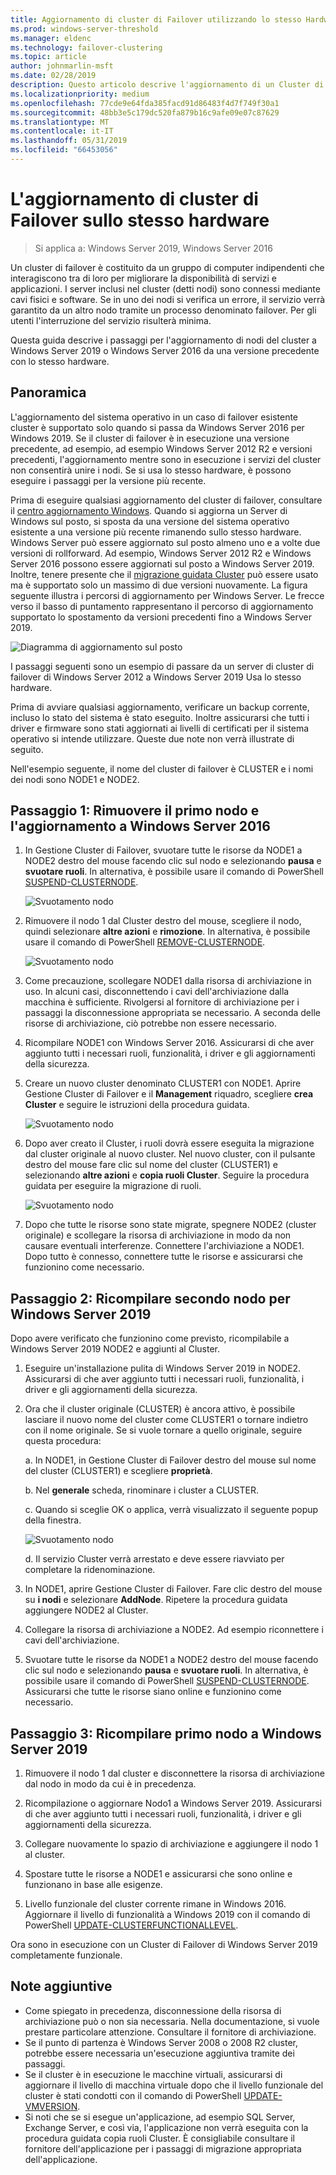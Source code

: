 ```yaml
---
title: Aggiornamento di cluster di Failover utilizzando lo stesso Hardware
ms.prod: windows-server-threshold
ms.manager: eldenc
ms.technology: failover-clustering
ms.topic: article
author: johnmarlin-msft
ms.date: 02/28/2019
description: Questo articolo descrive l'aggiornamento di un Cluster di Failover 2 nodi con lo stesso hardware
ms.localizationpriority: medium
ms.openlocfilehash: 77cde9e64fda385facd91d86483f4d7f749f30a1
ms.sourcegitcommit: 48bb3e5c179dc520fa879b16c9afe09e07c87629
ms.translationtype: MT
ms.contentlocale: it-IT
ms.lasthandoff: 05/31/2019
ms.locfileid: "66453056"
---
```

# <a name="upgrading-failover-clusters-on-the-same-hardware"></a>L'aggiornamento di cluster di Failover sullo stesso hardware

> Si applica a: Windows Server 2019, Windows Server 2016

Un cluster di failover è costituito da un gruppo di computer indipendenti che interagiscono tra di loro per migliorare la disponibilità di servizi e applicazioni. I server inclusi nel cluster (detti nodi) sono connessi mediante cavi fisici e software. Se in uno dei nodi si verifica un errore, il servizio verrà garantito da un altro nodo tramite un processo denominato failover. Per gli utenti l'interruzione del servizio risulterà minima.

Questa guida descrive i passaggi per l'aggiornamento di nodi del cluster a Windows Server 2019 o Windows Server 2016 da una versione precedente con lo stesso hardware.

## <a name="overview"></a>Panoramica

L'aggiornamento del sistema operativo in un caso di failover esistente cluster è supportato solo quando si passa da Windows Server 2016 per Windows 2019.  Se il cluster di failover è in esecuzione una versione precedente, ad esempio, ad esempio Windows Server 2012 R2 e versioni precedenti, l'aggiornamento mentre sono in esecuzione i servizi del cluster non consentirà unire i nodi.  Se si usa lo stesso hardware, è possono eseguire i passaggi per la versione più recente.  

Prima di eseguire qualsiasi aggiornamento del cluster di failover, consultare il [centro aggiornamento Windows](https://www.microsoft.com/upgradecenter).  Quando si aggiorna un Server di Windows sul posto, si sposta da una versione del sistema operativo esistente a una versione più recente rimanendo sullo stesso hardware. Windows Server può essere aggiornato sul posto almeno uno e a volte due versioni di rollforward. Ad esempio, Windows Server 2012 R2 e Windows Server 2016 possono essere aggiornati sul posto a Windows Server 2019.  Inoltre, tenere presente che il [migrazione guidata Cluster](https://blogs.msdn.microsoft.com/clustering/2012/06/25/how-to-move-highly-available-clustered-vms-to-windows-server-2012-with-the-cluster-migration-wizard/) può essere usato ma è supportato solo un massimo di due versioni nuovamente. La figura seguente illustra i percorsi di aggiornamento per Windows Server. Le frecce verso il basso di puntamento rappresentano il percorso di aggiornamento supportato lo spostamento da versioni precedenti fino a Windows Server 2019.

![Diagramma di aggiornamento sul posto](media/In-Place-Upgrade/In-Place-Upgrade-1.png)

I passaggi seguenti sono un esempio di passare da un server di cluster di failover di Windows Server 2012 a Windows Server 2019 Usa lo stesso hardware.  

Prima di avviare qualsiasi aggiornamento, verificare un backup corrente, incluso lo stato del sistema è stato eseguito.  Inoltre assicurarsi che tutti i driver e firmware sono stati aggiornati ai livelli di certificati per il sistema operativo si intende utilizzare.  Queste due note non verrà illustrate di seguito.

Nell'esempio seguente, il nome del cluster di failover è CLUSTER e i nomi dei nodi sono NODE1 e NODE2.

## <a name="step-1-evict-first-node-and-upgrade-to-windows-server-2016"></a>Passaggio 1: Rimuovere il primo nodo e l'aggiornamento a Windows Server 2016

1. In Gestione Cluster di Failover, svuotare tutte le risorse da NODE1 a NODE2 destro del mouse facendo clic sul nodo e selezionando **pausa** e **svuotare ruoli**.  In alternativa, è possibile usare il comando di PowerShell [SUSPEND-CLUSTERNODE](https://docs.microsoft.com/powershell/module/failoverclusters/suspend-clusternode).

    ![Svuotamento nodo](media/In-Place-Upgrade/In-Place-Upgrade-2.png)

2. Rimuovere il nodo 1 dal Cluster destro del mouse, scegliere il nodo, quindi selezionare **altre azioni** e **rimozione**.  In alternativa, è possibile usare il comando di PowerShell [REMOVE-CLUSTERNODE](https://docs.microsoft.com/powershell/module/failoverclusters/remove-clusternode).

    ![Svuotamento nodo](media/In-Place-Upgrade/In-Place-Upgrade-3.png)

3. Come precauzione, scollegare NODE1 dalla risorsa di archiviazione in uso.  In alcuni casi, disconnettendo i cavi dell'archiviazione dalla macchina è sufficiente.  Rivolgersi al fornitore di archiviazione per i passaggi la disconnessione appropriata se necessario.  A seconda delle risorse di archiviazione, ciò potrebbe non essere necessario.

4. Ricompilare NODE1 con Windows Server 2016.  Assicurarsi di che aver aggiunto tutti i necessari ruoli, funzionalità, i driver e gli aggiornamenti della sicurezza.

5. Creare un nuovo cluster denominato CLUSTER1 con NODE1.  Aprire Gestione Cluster di Failover e il **Management** riquadro, scegliere **crea Cluster** e seguire le istruzioni della procedura guidata.

    ![Svuotamento nodo](media/In-Place-Upgrade/In-Place-Upgrade-4.png)

6. Dopo aver creato il Cluster, i ruoli dovrà essere eseguita la migrazione dal cluster originale al nuovo cluster.  Nel nuovo cluster, con il pulsante destro del mouse fare clic sul nome del cluster (CLUSTER1) e selezionando **altre azioni** e **copia ruoli Cluster**.  Seguire la procedura guidata per eseguire la migrazione di ruoli.

    ![Svuotamento nodo](media/In-Place-Upgrade/In-Place-Upgrade-5.png)

7.  Dopo che tutte le risorse sono state migrate, spegnere NODE2 (cluster originale) e scollegare la risorsa di archiviazione in modo da non causare eventuali interferenze.  Connettere l'archiviazione a NODE1.  Dopo tutto è connesso, connettere tutte le risorse e assicurarsi che funzionino come necessario.

## <a name="step-2-rebuild-second-node-to-windows-server-2019"></a>Passaggio 2: Ricompilare secondo nodo per Windows Server 2019

Dopo avere verificato che funzionino come previsto, ricompilabile a Windows Server 2019 NODE2 e aggiunti al Cluster.

1. Eseguire un'installazione pulita di Windows Server 2019 in NODE2. Assicurarsi di che aver aggiunto tutti i necessari ruoli, funzionalità, i driver e gli aggiornamenti della sicurezza.

2. Ora che il cluster originale (CLUSTER) è ancora attivo, è possibile lasciare il nuovo nome del cluster come CLUSTER1 o tornare indietro con il nome originale.  Se si vuole tornare a quello originale, seguire questa procedura:
   
   a. In NODE1, in Gestione Cluster di Failover destro del mouse sul nome del cluster (CLUSTER1) e scegliere **proprietà**.
   
   b. Nel **generale** scheda, rinominare i cluster a CLUSTER.

   c. Quando si sceglie OK o applica, verrà visualizzato il seguente popup della finestra.

    ![Svuotamento nodo](media/In-Place-Upgrade/In-Place-Upgrade-6.png)

    d. Il servizio Cluster verrà arrestato e deve essere riavviato per completare la ridenominazione.

3. In NODE1, aprire Gestione Cluster di Failover.  Fare clic destro del mouse su **i nodi** e selezionare **AddNode**.  Ripetere la procedura guidata aggiungere NODE2 al Cluster.

4. Collegare la risorsa di archiviazione a NODE2. Ad esempio riconnettere i cavi dell'archiviazione. 

5. Svuotare tutte le risorse da NODE1 a NODE2 destro del mouse facendo clic sul nodo e selezionando **pausa** e **svuotare ruoli**.  In alternativa, è possibile usare il comando di PowerShell [SUSPEND-CLUSTERNODE](https://docs.microsoft.com/powershell/module/failoverclusters/suspend-clusternode).  Assicurarsi che tutte le risorse siano online e funzionino come necessario.

## <a name="step-3-rebuild-first-node-to-windows-server-2019"></a>Passaggio 3: Ricompilare primo nodo a Windows Server 2019

1. Rimuovere il nodo 1 dal cluster e disconnettere la risorsa di archiviazione dal nodo in modo da cui è in precedenza.

2. Ricompilazione o aggiornare Nodo1 a Windows Server 2019.  Assicurarsi di che aver aggiunto tutti i necessari ruoli, funzionalità, i driver e gli aggiornamenti della sicurezza.

3. Collegare nuovamente lo spazio di archiviazione e aggiungere il nodo 1 al cluster.

4. Spostare tutte le risorse a NODE1 e assicurarsi che sono online e funzionano in base alle esigenze.

5. Livello funzionale del cluster corrente rimane in Windows 2016.  Aggiornare il livello di funzionalità a Windows 2019 con il comando di PowerShell [UPDATE-CLUSTERFUNCTIONALLEVEL](https://docs.microsoft.com/powershell/module/failoverclusters/update-clusterfunctionallevel).

Ora sono in esecuzione con un Cluster di Failover di Windows Server 2019 completamente funzionale.

## <a name="additional-notes"></a>Note aggiuntive

- Come spiegato in precedenza, disconnessione della risorsa di archiviazione può o non sia necessaria.  Nella documentazione, si vuole prestare particolare attenzione.  Consultare il fornitore di archiviazione.
- Se il punto di partenza è Windows Server 2008 o 2008 R2 cluster, potrebbe essere necessaria un'esecuzione aggiuntiva tramite dei passaggi.
- Se il cluster è in esecuzione le macchine virtuali, assicurarsi di aggiornare il livello di macchina virtuale dopo che il livello funzionale del cluster è stati condotti con il comando di PowerShell [UPDATE-VMVERSION](https://docs.microsoft.com/powershell/module/hyper-v/update-vmversion).
- Si noti che se si esegue un'applicazione, ad esempio SQL Server, Exchange Server, e così via, l'applicazione non verrà eseguita con la procedura guidata copia ruoli Cluster.  È consigliabile consultare il fornitore dell'applicazione per i passaggi di migrazione appropriata dell'applicazione.